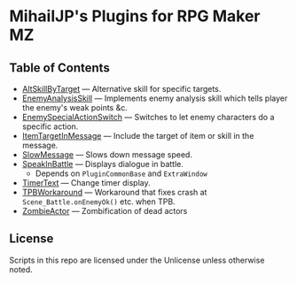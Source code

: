 MihailJP's Plugins for RPG Maker MZ
===================================

## Table of Contents ##
- [AltSkillByTarget](AltSkillByTarget.js) — Alternative skill for specific targets.
- [EnemyAnalysisSkill](EnemyAnalysisSkill.js) — Implements enemy analysis skill which tells player the enemy's weak points &c.
- [EnemySpecialActionSwitch](EnemySpecialActionSwitch.js) — Switches to let enemy characters do a specific action.
- [ItemTargetInMessage](ItemTargetInMessage.js) — Include the target of item or skill in the message.
- [SlowMessage](SlowMessage.js) — Slows down message speed.
- [SpeakInBattle](SpeakInBattle.js) — Displays dialogue in battle.
  - Depends on `PluginCommonBase` and `ExtraWindow`
- [TimerText](TimerText.js) — Change timer display.
- [TPBWorkaround](TPBWorkaround.js) — Workaround that fixes crash at `Scene_Battle.onEnemyOk()` etc. when TPB.
- [ZombieActor](ZombieActor.js) — Zombification of dead actors

## License ##
Scripts in this repo are licensed under the Unlicense unless otherwise noted.
